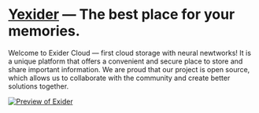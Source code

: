 # [Yexider][exider] — The best place for your memories.

Welcome to Exider Cloud — first cloud storage with neural newtworks! It is a unique platform that offers a convenient and secure place to store and share important information. We are proud that our project is open source, which allows us to collaborate with the community and create better solutions together.

[![Preview of Exider][preview_image]][preview_image_url]

[exider]: https://github.com/astynate/Exider-Version-2.0.0
[preview_image]: https://github.com/astynate/Yexider-Cloud/blob/master/tech-doc/images/Yexider.png
[preview_image_url]: https://github.com/astynate/Yexider-Cloud/blob/master/tech-doc/images/Yexider.png
